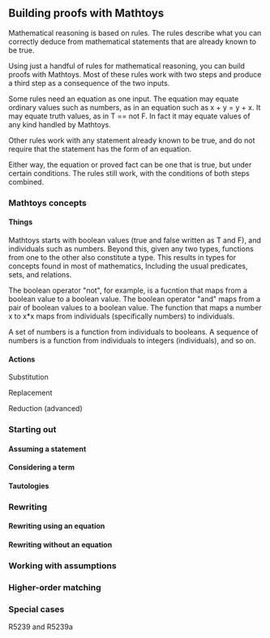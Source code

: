 ## Building proofs with Mathtoys

Mathematical reasoning is based on rules.  The rules describe what you
can correctly deduce from mathematical statements that are already
known to be true.

Using just a handful of rules for mathematical reasoning, you can
build proofs with Mathtoys.  Most of these rules work with two steps
and produce a third step as a consequence of the two inputs.

Some rules need an equation as one input.  The equation may equate
ordinary values such as numbers, as in an equation such as x + y = y +
x.  It may equate truth values, as in T == not F.  In fact it may
equate values of any kind handled by Mathtoys.

Other rules work with any statement already known to be true, and do
not require that the statement has the form of an equation.

Either way, the equation or proved fact can be one that is true, but
under certain conditions.  The rules still work, with the conditions
of both steps combined.

### Mathtoys concepts

#### Things

Mathtoys starts with boolean values (true and false written as T and
F), and individuals such as numbers.  Beyond this, given any two
types, functions from one to the other also constitute a type.
This results in types for concepts found in most of mathematics,
Including the usual predicates, sets, and relations.

The boolean operator "not", for example, is a fucntion that maps from
a boolean value to a boolean value.  The boolean operator "and" maps
from a pair of boolean values to a boolean value.  The function that
maps a number x to x*x maps from individuals (specifically numbers) to
individuals.

A set of numbers is a function from individuals to booleans.  A
sequence of numbers is a function from individuals to integers
(individuals), and so on.

#### Actions

Substitution

Replacement

Reduction (advanced)

### Starting out

#### Assuming a statement

#### Considering a term

#### Tautologies

### Rewriting

#### Rewriting using an equation

#### Rewriting without an equation

### Working with assumptions

### Higher-order matching

### Special cases

R5239 and R5239a

